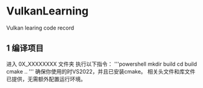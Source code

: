 # VulkanLearning
Vulkan learing code record

## 1 编译项目
进入 0X_XXXXXXXX 文件夹
执行以下指令：
'''powershell
mkdir build
cd build
cmake ..
'''
确保你使用的时VS2022，并且已安装cmake。
相关头文件和库文件已提供，无需额外配置运行环境。
